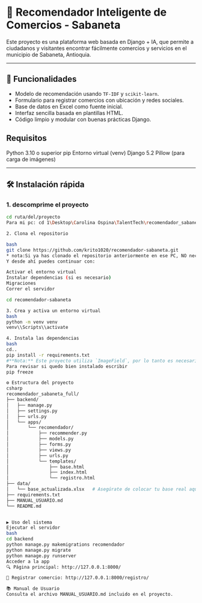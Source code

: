 # 🧠 Recomendador Inteligente de Comercios - Sabaneta

Este proyecto es una plataforma web basada en Django + IA, que permite a ciudadanos y visitantes encontrar fácilmente comercios y servicios en el municipio de Sabaneta, Antioquia.

---

## 🚀 Funcionalidades

- Modelo de recomendación usando `TF-IDF` y `scikit-learn`.
- Formulario para registrar comercios con ubicación y redes sociales.
- Base de datos en Excel como fuente inicial.
- Interfaz sencilla basada en plantillas HTML.
- Código limpio y modular con buenas prácticas Django.

## Requisitos
Python 3.10 o superior
pip
Entorno virtual (venv)
Django 5.2
Pillow (para carga de imágenes)

---

## 🛠️ Instalación rápida

### 1. descomprime el proyecto

```bash
cd ruta/del/proyecto 
Para mi pc: cd 1\Desktop\Carolina Ospina\TalentTech\recomendador_sabaneta

2. Clona el repositorio

bash
git clone https://github.com/krito1020/recomendador-sabaneta.git
* nota:Si ya has clonado el repositorio anteriormente en ese PC, NO necesitas volver a hacer git clone.
Y desde ahí puedes continuar con:

Activar el entorno virtual
Instalar dependencias (si es necesario)
Migraciones
Correr el servidor

cd recomendador-sabaneta

3. Crea y activa un entorno virtual
bash
python -m venv venv
venv\\Scripts\\activate

4. Instala las dependencias
bash
cd..
pip install -r requirements.txt
#**Nota:** Este proyecto utiliza `ImageField`, por lo tanto es necesario instalar `Pillow`: Pero esta dentro de los requerimientos
Para revisar si quedo bien instalado escribir
pip freeze

⚙️ Estructura del proyecto
csharp
recomendador_sabaneta_full/
├── backend/
│   ├── manage.py
│   ├── settings.py
│   ├── urls.py
│   └── apps/
│       └── recomendador/
│           ├── recommender.py
│           ├── models.py
│           ├── forms.py
│           ├── views.py
│           ├── urls.py
│           └── templates/
│               ├── base.html
│               ├── index.html
│               └── registro.html
├── data/
│   └── base_actualizada.xlsx   # Asegúrate de colocar tu base real aquí
├── requirements.txt
├── MANUAL_USUARIO.md
└── README.md


▶️ Uso del sistema
Ejecutar el servidor
bash
cd backend
python manage.py makemigrations recomendador 
python manage.py migrate
python manage.py runserver
Acceder a la app
🔍 Página principal: http://127.0.0.1:8000/

📝 Registrar comercio: http://127.0.0.1:8000/registro/

📚 Manual de Usuario
Consulta el archivo MANUAL_USUARIO.md incluido en el proyecto.

